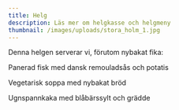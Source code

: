 ```yaml
---
title: Helg
description: Läs mer om helgkasse och helgmeny
thumbnail: /images/uploads/stora_holm_1.jpg
---
```

Denna helgen serverar vi, förutom nybakat fika:

Panerad fisk med dansk remouladsås och potatis

Vegetarisk soppa med nybakat bröd

Ugnspannkaka med blåbärssylt och grädde